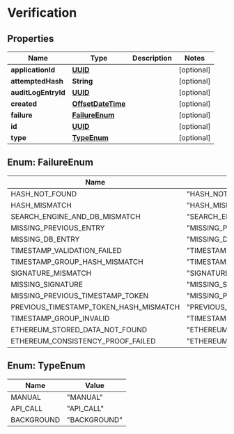 
# Verification

## Properties
Name | Type | Description | Notes
------------ | ------------- | ------------- | -------------
**applicationId** | [**UUID**](UUID.md) |  |  [optional]
**attemptedHash** | **String** |  |  [optional]
**auditLogEntryId** | [**UUID**](UUID.md) |  |  [optional]
**created** | [**OffsetDateTime**](OffsetDateTime.md) |  |  [optional]
**failure** | [**FailureEnum**](#FailureEnum) |  |  [optional]
**id** | [**UUID**](UUID.md) |  |  [optional]
**type** | [**TypeEnum**](#TypeEnum) |  |  [optional]


<a name="FailureEnum"></a>
## Enum: FailureEnum
Name | Value
---- | -----
HASH_NOT_FOUND | &quot;HASH_NOT_FOUND&quot;
HASH_MISMATCH | &quot;HASH_MISMATCH&quot;
SEARCH_ENGINE_AND_DB_MISMATCH | &quot;SEARCH_ENGINE_AND_DB_MISMATCH&quot;
MISSING_PREVIOUS_ENTRY | &quot;MISSING_PREVIOUS_ENTRY&quot;
MISSING_DB_ENTRY | &quot;MISSING_DB_ENTRY&quot;
TIMESTAMP_VALIDATION_FAILED | &quot;TIMESTAMP_VALIDATION_FAILED&quot;
TIMESTAMP_GROUP_HASH_MISMATCH | &quot;TIMESTAMP_GROUP_HASH_MISMATCH&quot;
SIGNATURE_MISMATCH | &quot;SIGNATURE_MISMATCH&quot;
MISSING_SIGNATURE | &quot;MISSING_SIGNATURE&quot;
MISSING_PREVIOUS_TIMESTAMP_TOKEN | &quot;MISSING_PREVIOUS_TIMESTAMP_TOKEN&quot;
PREVIOUS_TIMESTAMP_TOKEN_HASH_MISMATCH | &quot;PREVIOUS_TIMESTAMP_TOKEN_HASH_MISMATCH&quot;
TIMESTAMP_GROUP_INVALID | &quot;TIMESTAMP_GROUP_INVALID&quot;
ETHEREUM_STORED_DATA_NOT_FOUND | &quot;ETHEREUM_STORED_DATA_NOT_FOUND&quot;
ETHEREUM_CONSISTENCY_PROOF_FAILED | &quot;ETHEREUM_CONSISTENCY_PROOF_FAILED&quot;


<a name="TypeEnum"></a>
## Enum: TypeEnum
Name | Value
---- | -----
MANUAL | &quot;MANUAL&quot;
API_CALL | &quot;API_CALL&quot;
BACKGROUND | &quot;BACKGROUND&quot;



